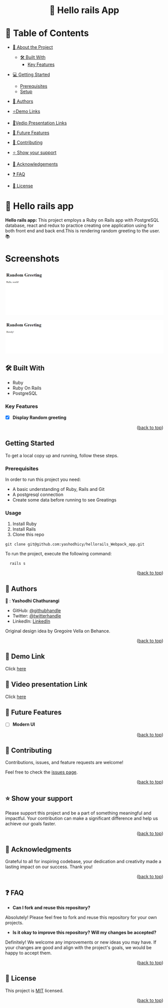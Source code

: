 <a name="readme-top"></a>

<div align="center">
  <h1>📖 Hello rails App</h>
</div>


<!-- TABLE OF CONTENTS -->

# 📗 Table of Contents

- [📖 About the Project](#about-project)

  - [🛠 Built With](#built-with)
    - [Key Features](#key-features)
  <!-- - [🚀 Live Demo](#live-demo) -->
- [💻 Getting Started](#getting-started)
  - [Prerequisites](#prerequisites)
  - [Setup](#setup)
- [👥 Authors](#authors)
- [⭐️Demo Links](#demo-links)
- [🔭Vedio Presentation Links](#video-links)
- [🔭 Future Features](#future-features)
- [🤝 Contributing](#contributing)
- [⭐️ Show your support](#support)
- [🙏 Acknowledgements](#acknowledgements)
- [:question: FAQ](#faq)
- [📝 License](#license)

<!-- PROJECT DESCRIPTION -->

# 📖 Hello rails app <a name="about-project"></a>

**Hello rails app:** This project employs a Ruby on Rails app with PostgreSQL database, react and redux to practice creating one application using for both front end and back end.This is rendering random greeting to the user. 📚

# Screenshots
![Alt text](image.png)

![Alt text](image-1.png)
## 🛠 Built With <a name="built-with"></a>

  <ul>
    <li>Ruby</li>
    <li>Ruby On Rails</li>
    <li>PostgreSQL</li>
  </ul>

<!-- Features -->

### Key Features <a name="key-features"></a>

- [x] **Display Random greeting**


<p align="right">(<a href="#readme-top">back to top</a>)</p>

## Getting Started

To get a local copy up and running, follow these steps.

### Prerequisites
In order to run this project you need:
  * A basic understanding of Ruby, Rails and Git
  * A postgresql connection
  * Create some data before running to see Greatings
### Usage
1. Install Ruby
1. Install Rails
2. Clone this repo 
```
git clone git@github.com:yashodhicy/hellorails_Webpack_app.git
```

To run the project, execute the following command:

```
  rails s
```


<p align="right">(<a href="#readme-top">back to top</a>)</p>

<!-- AUTHORS -->

## 👥 Authors <a name="authors"></a>

👤 : **Yashodhi Chathurangi**

- GitHub: [@githubhandle](https://github.com/yashodhicy)
- Twitter: [@twitterhandle](https://twitter.com/Yashichathucy)
- LinkedIn: [LinkedIn](https://www.linkedin.com/in/yashodhichathurangi/)


Original design idea by Gregoire Vella on Behance.

<p align="right">(<a href="#readme-top">back to top</a>)</p>
<!-- DEPLOYEMENT LINK -->

## 🔭 Demo Link <a name="demo-link"></a>
Click [here](https://https://yashbudgetapp.onrender.com/) 

 <!-- Video presentation Link-->

## 🔭 Video presentation Link <a name="video-link"></a>
Click [here](https://www.loom.com/share/406fb8cbf358410f982dc31356a45348?sid=0fb1fbbf-d5b8-42b6-a095-67b19232db6c/)


<!-- FUTURE FEATURES -->

## 🔭 Future Features <a name="future-features"></a>

- [ ] **Modern UI**

<p align="right">(<a href="#readme-top">back to top</a>)</p>

<!-- CONTRIBUTING -->

## 🤝 Contributing <a name="contributing"></a>

Contributions, issues, and feature requests are welcome!

Feel free to check the [issues page](../../issues/).

<p align="right">(<a href="#readme-top">back to top</a>)</p>

<!-- SUPPORT -->

## ⭐️ Show your support <a name="support"></a>

Please support this project and be a part of something meaningful and impactful. Your contribution can make a significant difference and help us achieve our goals faster.

<p align="right">(<a href="#readme-top">back to top</a>)</p>

<!-- ACKNOWLEDGEMENTS -->

## 🙏 Acknowledgments <a name="acknowledgements"></a>

Grateful to all for inspiring codebase, your dedication and creativity made a lasting impact on our success. Thank you!

<p align="right">(<a href="#readme-top">back to top</a>)</p>

## :question: FAQ <a name="faq"></a>

- **Can I fork and reuse this repository?**

Absolutely! Please feel free to fork and reuse this repository for your own projects.

- **Is it okay to improve this repository? Will my changes be accepted?**

Definitely! We welcome any improvements or new ideas you may have. If your changes are good and align with the project's goals, we would be happy to accept them.


<p align="right">(<a href="#readme-top">back to top</a>)</p>

<!-- LICENSE -->

## 📝 License <a name="license"></a>

This project is [MIT](./LICENSE) licensed.

<p align="right">(<a href="#readme-top">back to top</a>)</p>